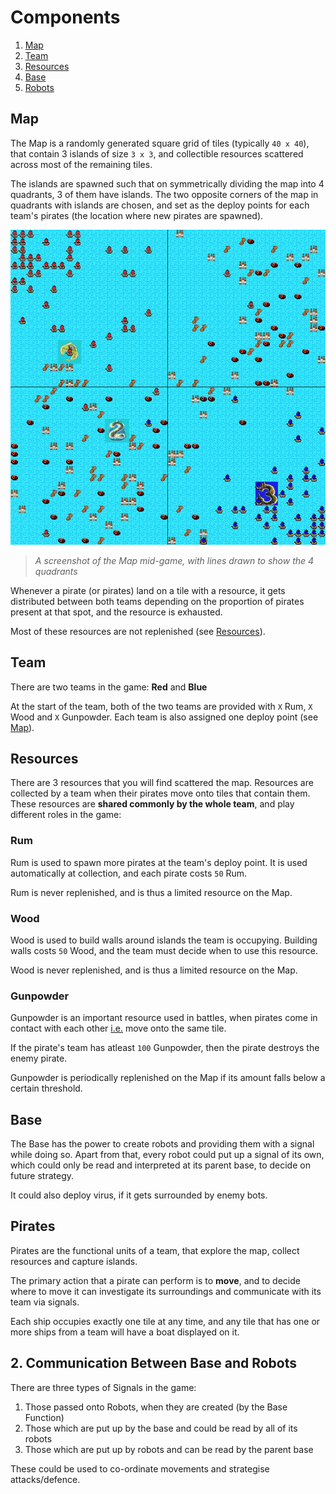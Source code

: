 # Components
1. [Map](#map)
2. [Team](#team)
3. [Resources](#resources)
4. [Base](#base)
5. [Robots](#robots)


## Map

The Map is a randomly generated square grid of tiles (typically `40 x 40`), that contain 3 islands of size `3 x 3`, and collectible resources scattered across most of the remaining tiles.

The islands are spawned such that on symmetrically dividing the map into 4 quadrants, 3 of them have islands. The two opposite corners of the map in quadrants with islands are chosen, and set as the deploy points for each team's pirates (the location where new pirates are spawned). 

![A screenshot of the Map mid-game](./media/screenshot.jpg)
> _A screenshot of the Map mid-game, with lines drawn to show the 4 quadrants_

Whenever a pirate (or pirates) land on a tile with a resource, it gets distributed between both teams depending on the proportion of pirates present at that spot, and the resource is exhausted.

Most of these resources are not replenished (see [Resources](#resources)).

## Team

There are two teams in the game: **Red** and **Blue**

At the start of the team, both of the two teams are provided with `X` Rum, `X` Wood and `X` Gunpowder. Each team is also assigned one deploy point (see [Map](#map)).



## Resources

There are 3 resources that you will find scattered the map. Resources are collected by a team when their pirates move onto tiles that contain them. These resources are **shared commonly by the whole team**, and play different roles in the game:

### Rum
Rum is used to spawn more pirates at the team's deploy point. It is used automatically at collection, and each pirate costs `50` Rum. 

Rum is never replenished, and is thus a limited resource on the Map.

### Wood
Wood is used to build walls around islands the team is occupying. Building walls costs `50` Wood, and the team must decide when to use this resource. 

Wood is never replenished, and is thus a limited resource on the Map.

### Gunpowder
Gunpowder is an important resource used in battles, when pirates come in contact with each other <u>i.e.</u> move onto the same tile.

If the pirate's team has atleast `100` Gunpowder, then the pirate destroys the enemy pirate.

Gunpowder is periodically replenished on the Map if its amount falls below a certain threshold.

## Base

The Base has the power to create robots and providing them with a signal while doing so. Apart from that, every robot could put up a signal of its own, which could only be read and interpreted at its parent base, to decide on future strategy.

It could also deploy virus, if it gets surrounded by enemy bots.

## Pirates

Pirates are the functional units of a team, that explore the map, collect resources and capture islands.

The primary action that a pirate can perform is to **move**, and to decide where to move it can investigate its surroundings and communicate with its team via signals.

Each ship occupies exactly one tile at any time, and any tile that has one or more ships from a team will have a boat displayed on it.

## 2. Communication Between Base and Robots

There are three types of Signals in the game:

1. Those passed onto Robots, when they are created (by the Base Function)
2. Those which are put up by the base and could be read by all of its robots
3. Those which are put up by robots and can be read by the parent base

These could be used to co-ordinate movements and strategise attacks/defence.
